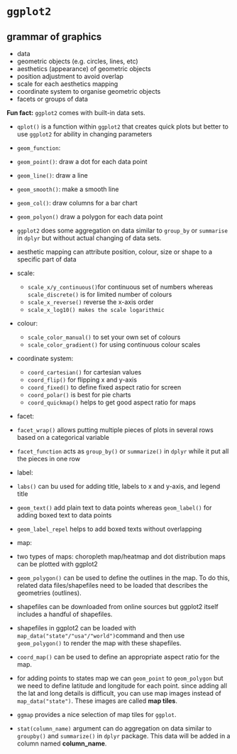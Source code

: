 # `ggplot2`

## grammar of graphics
 - data
 - geometric objects (e.g. circles, lines, etc)
 - aesthetics (appearance) of geometric objects
 - position adjustment to avoid overlap
 - scale for each aesthetics mapping
 - coordinate system to organise geometric objects
 - facets or groups of data


 **Fun fact:** `ggplot2` comes with built-in data sets.
 - `qplot()` is a function within `ggplot2` that creates quick plots but better to use `ggplot2` for ability in changing parameters

 - `geom_function`:

  - `geom_point()`: draw a dot for each data point
  - `geom_line()`: draw a line
  - `geom_smooth()`: make a smooth line
  - `geom_col()`: draw columns for a bar chart
  - `geom_polyon()` draw a polygon for each data point

- `ggplot2` does some aggregation on data similar to `group_by` or `summarise` in `dplyr` but without actual changing of data sets.
- aesthetic mapping can attribute position, colour, size or shape to a specific part of data

- scale:

  - `scale_x/y_continuous()`for continuous set of numbers whereas `scale_discrete()` is for limited number of colours
  - `scale_x_reverse()` reverse the x-axis order
  - `scale_x_log10() makes the scale logarithmic`

- colour:

  - `scale_color_manual()` to set your own set of colours
  - `scale_color_gradient()` for using continuous colour scales

- coordinate system:

  - `coord_cartesian()` for cartesian values
  - `coord_flip()` for flipping x and y-axis
  - `coord_fixed()` to define fixed aspect ratio for screen
  - `coord_polar()` is best for pie charts
  - `coord_quickmap()` helps to get good aspect ratio for maps

- facet:

 - `facet_wrap()` allows putting multiple pieces of plots in several rows based on a categorical variable
 - `facet_function` acts as `group_by()` or `summarize()` in `dplyr` while it put all the pieces in one row

- label:
 - `labs()` can bu used for adding title, labels to x and y-axis, and legend title
 - `geom_text()` add plain text to data points whereas `geom_label()` for adding boxed text to data points
 - `geom_label_repel` helps to add boxed texts without overlapping

- map:
 - two types of maps: choropleth map/heatmap and dot distribution maps can be plotted with ggplot2
 - `geom_polygon()` can be used to define the outlines in the map. To do this, related data files/shapefiles need to be loaded that describes the geometries (outlines).
 - shapefiles can be downloaded from online sources but ggplot2 itself includes a handful of shapefiles.
 - shapefiles in ggplot2 can be loaded with   `map_data("state"/"usa"/"world")`command and then use `geom_polygon()` to render the map with these shapefiles.
 - `coord_map()` can be used to define an appropriate aspect ratio for the map.
 - for adding points to states map we can `geom_point` to `geom_polygon` but we need to define latitude and longitude for each point. since adding all the lat and long details is difficult, you can use map images instead of `map_data("state")`. These images are called **map tiles**.
 - `ggmap` provides a nice selection of map tiles for `ggplot`.
 - `stat(column_name)` argument can do aggregation on data similar to `groupby()` and  `summarize()` in `dplyr` package. This data will be added in a column named **column_name**.
